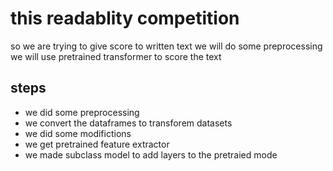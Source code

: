 # this readablity competition 
so we are trying to give score to written text 
we will do some preprocessing 
we will use pretrained transformer to score the text 

## steps 

- we did some preprocessing 
- we convert the dataframes to transforem datasets 
- we did some modifictions 
- we get pretrained feature extractor 
- we made subclass model to add layers to the pretraied mode 
